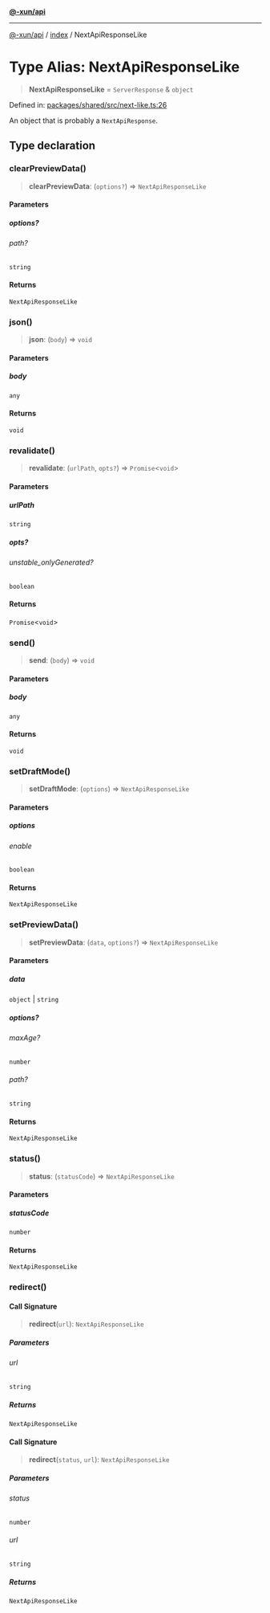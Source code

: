 [**@-xun/api**](../../README.md)

***

[@-xun/api](../../README.md) / [index](../README.md) / NextApiResponseLike

# Type Alias: NextApiResponseLike

> **NextApiResponseLike** = `ServerResponse` & `object`

Defined in: [packages/shared/src/next-like.ts:26](https://github.com/Xunnamius/api-utils/blob/38288e756f37a9fa3bac377fdbaa51608d8bbed9/packages/shared/src/next-like.ts#L26)

An object that is probably a `NextApiResponse`.

## Type declaration

### clearPreviewData()

> **clearPreviewData**: (`options?`) => `NextApiResponseLike`

#### Parameters

##### options?

###### path?

`string`

#### Returns

`NextApiResponseLike`

### json()

> **json**: (`body`) => `void`

#### Parameters

##### body

`any`

#### Returns

`void`

### revalidate()

> **revalidate**: (`urlPath`, `opts?`) => `Promise`\<`void`\>

#### Parameters

##### urlPath

`string`

##### opts?

###### unstable_onlyGenerated?

`boolean`

#### Returns

`Promise`\<`void`\>

### send()

> **send**: (`body`) => `void`

#### Parameters

##### body

`any`

#### Returns

`void`

### setDraftMode()

> **setDraftMode**: (`options`) => `NextApiResponseLike`

#### Parameters

##### options

###### enable

`boolean`

#### Returns

`NextApiResponseLike`

### setPreviewData()

> **setPreviewData**: (`data`, `options?`) => `NextApiResponseLike`

#### Parameters

##### data

`object` | `string`

##### options?

###### maxAge?

`number`

###### path?

`string`

#### Returns

`NextApiResponseLike`

### status()

> **status**: (`statusCode`) => `NextApiResponseLike`

#### Parameters

##### statusCode

`number`

#### Returns

`NextApiResponseLike`

### redirect()

#### Call Signature

> **redirect**(`url`): `NextApiResponseLike`

##### Parameters

###### url

`string`

##### Returns

`NextApiResponseLike`

#### Call Signature

> **redirect**(`status`, `url`): `NextApiResponseLike`

##### Parameters

###### status

`number`

###### url

`string`

##### Returns

`NextApiResponseLike`
